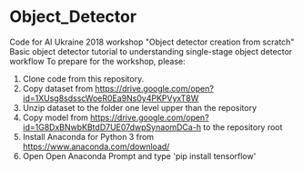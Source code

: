 # Object_Detector
Code for AI Ukraine 2018 workshop "Object detector creation from scratch"
Basic object detector tutorial to understanding single-stage object detector workflow
To prepare for the workshop, please:

1. Clone code from this repository.
2. Copy dataset from https://drive.google.com/open?id=1XUsg8sdsscWoeR0Ea9Ns0y4PKPVyxT8W
3. Unzip dataset to the folder one level upper than the repository
4. Copy model from https://drive.google.com/open?id=1G8DxBNwbKBtdD7UE07dwpSynaomDCa-h to the repository root
5. Install Anaconda for Python 3 from https://www.anaconda.com/download/
6. Open Open Anaconda Prompt and type 'pip install tensorflow'
